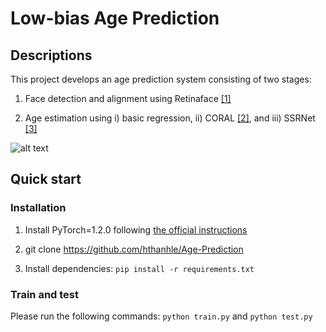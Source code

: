 # Low-bias Age Prediction
## Descriptions
This project develops an age prediction system consisting of two stages: 

1. Face detection and alignment using Retinaface [[1]](https://openaccess.thecvf.com/content_CVPR_2020/html/Deng_RetinaFace_Single-Shot_Multi-Level_Face_Localisation_in_the_Wild_CVPR_2020_paper.html)

2. Age estimation using i) basic regression, ii) CORAL [[2]](https://www.sciencedirect.com/science/article/pii/S016786552030413X), and iii) SSRNet [[3]](https://www.ijcai.org/proceedings/2018/150)

![alt text](https://github.com/hthanhle/Age-Prediction/output/test1_out.jpg?raw=true)

## Quick start
### Installation
1. Install PyTorch=1.2.0 following [the official instructions](https://pytorch.org/)

2. git clone https://github.com/hthanhle/Age-Prediction

3. Install dependencies: `pip install -r requirements.txt`

### Train and test

Please run the following commands: `python train.py` and `python test.py`

